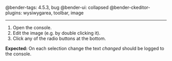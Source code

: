 @bender-tags: 4.5.3, bug
@bender-ui: collapsed
@bender-ckeditor-plugins: wysiwygarea, toolbar, image

----

1. Open the console.
2. Edit the image (e.g. by double clicking it).
3. Click any of the radio buttons at the bottom.

**Expected:** On each selection change the text *changed* should be logged to the console.
